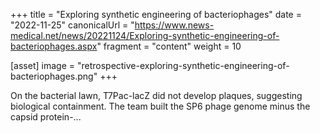 +++
title = "Exploring synthetic engineering of bacteriophages"
date = "2022-11-25"
canonicalUrl = "https://www.news-medical.net/news/20221124/Exploring-synthetic-engineering-of-bacteriophages.aspx"
fragment = "content"
weight = 10

[asset]
    image = "retrospective-exploring-synthetic-engineering-of-bacteriophages.png"
+++

On the bacterial lawn, T7Pac-lacZ did not develop plaques, suggesting 
biological containment. The team built the SP6 phage genome minus the 
capsid protein-...
